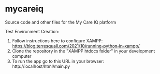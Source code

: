 # mycareiq
Source code and other files for the My Care IQ platform

Test Environment Creation: 
1. Follow instructions here to configure XAMPP: https://blog.terresquall.com/2021/10/running-python-in-xampp/
2. Clone the repository in the "XAMPP htdocs folder" in your development computer
3. To run the app go to this URL in your browser: http://localhost/html/main.py

